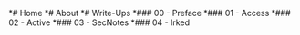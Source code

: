*# Home
*# About
*# Write-Ups
  *### 00 - Preface
  *### 01 - Access
  *### 02 - Active
  *### 03 - SecNotes
  *### 04 - Irked

